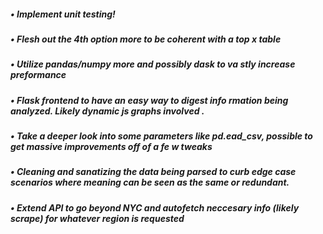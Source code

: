 
##### • Implement unit testing!
##### • Flesh out the 4th option more to be coherent with           a top x table
##### • Utilize pandas/numpy more and possibly dask to va          stly increase preformance
##### • Flask frontend to have an easy way to digest info          rmation being analyzed. Likely dynamic js graphs involved          .
##### • Take a deeper look into some parameters like pd.ead_csv, possible to get massive improvements off of a fe          w tweaks
##### • Cleaning and sanatizing the data being parsed to curb edge case scenarios where meaning can be seen as the           same or redundant.
##### • Extend API to go beyond NYC and autofetch neccesary info (likely scrape) for whatever region is requested
